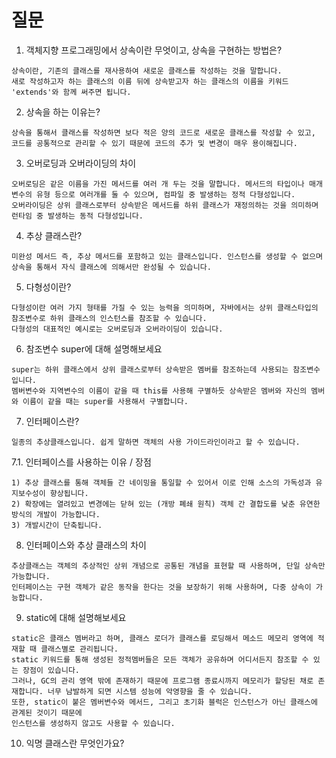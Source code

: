 # 질문
1. 객체지향 프로그래밍에서 상속이란 무엇이고, 상속을 구현하는 방법은?
```
상속이란, 기존의 클래스를 재사용하여 새로운 클래스를 작성하는 것을 말합니다.
새로 작성하고자 하는 클래스의 이름 뒤에 상속받고자 하는 클래스의 이름을 키워드 'extends'와 함께 써주면 됩니다.
```
2. 상속을 하는 이유는?
```
상속을 통해서 클래스를 작성하면 보다 적은 양의 코드로 새로운 클래스를 작성할 수 있고,
코드를 공통적으로 관리할 수 있기 때문에 코드의 추가 및 변경이 매우 용이해집니다.
```
3. 오버로딩과 오버라이딩의 차이
```
오버로딩은 같은 이름을 가진 메서드를 여러 개 두는 것을 말합니다. 메서드의 타입이나 매개변수의 유형 등으로 여러개를 둘 수 있으며, 컴파일 중 발생하는 정적 다형성입니다.
오버라이딩은 상위 클래스로부터 상속받은 메서드를 하위 클래스가 재정의하는 것을 의미하며 런타임 중 발생하는 동적 다형성입니다.
```
4. 추상 클래스란?
```
미완성 메서드 즉, 추상 메서드를 포함하고 있는 클래스입니다. 인스턴스를 생성할 수 없으며 상속을 통해서 자식 클래스에 의해서만 완성될 수 있습니다. 
```
5. 다형성이란?
```
다형성이란 여러 가지 형태를 가질 수 있는 능력을 의미하며, 자바에서는 상위 클래스타입의 참조변수로 하위 클래스의 인스턴스를 참조할 수 있습니다.
다형성의 대표적인 예시로는 오버로딩과 오버라이딩이 있습니다. 
```
6. 참조변수 super에 대해 설명해보세요
```
super는 하위 클래스에서 상위 클래스로부터 상속받은 멤버를 참조하는데 사용되는 참조변수입니다.
멤버변수와 지역변수의 이름이 같을 때 this를 사용해 구별하듯 상속받은 멤버와 자신의 멤버와 이름이 같을 때는 super를 사용해서 구별합니다.
```
7. 인터페이스란?
```
일종의 추상클래스입니다. 쉽게 말하면 객체의 사용 가이드라인이라고 할 수 있습니다. 
```
7.1. 인터페이스를 사용하는 이유 / 장점
```
1) 추상 클래스를 통해 객체들 간 네이밍을 통일할 수 있어서 이로 인해 소스의 가독성과 유지보수성이 향상됩니다.
2) 확장에는 열려있고 변경에는 닫혀 있는 (개방 폐쇄 원칙) 객체 간 결합도를 낮춘 유연한 방식의 개발이 가능합니다.
3) 개발시간이 단축됩니다.
```
8. 인터페이스와 추상 클래스의 차이
```
추상클래스는 객체의 추상적인 상위 개념으로 공통된 개념을 표현할 때 사용하며, 단일 상속만 가능합니다.
인터페이스는 구현 객체가 같은 동작을 한다는 것을 보장하기 위해 사용하며, 다중 상속이 가능합니다.
```
9. static에 대해 설명해보세요
```
static은 클래스 멤버라고 하며, 클래스 로더가 클래스를 로딩해서 메소드 메모리 영역에 적재할 때 클래스별로 관리됩니다.
static 키워드를 통해 생성된 정적멤버들은 모든 객체가 공유하며 어디서든지 참조할 수 있는 장점이 있습니다.
그러나, GC의 관리 영역 밖에 존재하기 때문에 프로그램 종료시까지 메모리가 할당된 채로 존재합니다. 너무 남발하게 되면 시스템 성능에 악영향을 줄 수 있습니다.
또한, static이 붙은 멤버변수와 메서드, 그리고 초기화 블럭은 인스턴스가 아닌 클래스에 관계된 것이기 때문에
인스턴스를 생성하지 않고도 사용할 수 있습니다.
```
10. 익명 클래스란 무엇인가요?
```

```
